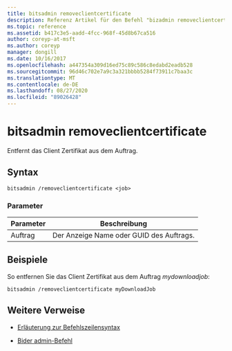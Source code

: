 ```yaml
---
title: bitsadmin removeclientcertificate
description: Referenz Artikel für den Befehl "bizadmin removeclientcertificate", der das Client Zertifikat aus dem Auftrag entfernt.
ms.topic: reference
ms.assetid: b417c3e5-aadd-4fcc-968f-45d8b67ca516
author: coreyp-at-msft
ms.author: coreyp
manager: dongill
ms.date: 10/16/2017
ms.openlocfilehash: a447354a309d16ed75c89c586c8edabd2eadb528
ms.sourcegitcommit: 96d46c702e7a9c3a321bbbb5284f73911c7baa3c
ms.translationtype: MT
ms.contentlocale: de-DE
ms.lasthandoff: 08/27/2020
ms.locfileid: "89026428"
---
```

# <a name="bitsadmin-removeclientcertificate"></a>bitsadmin removeclientcertificate

Entfernt das Client Zertifikat aus dem Auftrag.

## <a name="syntax"></a>Syntax

```
bitsadmin /removeclientcertificate <job>
```

### <a name="parameters"></a>Parameter

| Parameter | Beschreibung |
| -------------- | -------------- |
| Auftrag | Der Anzeige Name oder GUID des Auftrags. |

## <a name="examples"></a>Beispiele

So entfernen Sie das Client Zertifikat aus dem Auftrag *mydownloadjob*:

```
bitsadmin /removeclientcertificate myDownloadJob
```

## <a name="additional-references"></a>Weitere Verweise

- [Erläuterung zur Befehlszeilensyntax](command-line-syntax-key.md)

- [Bider admin-Befehl](bitsadmin.md)

